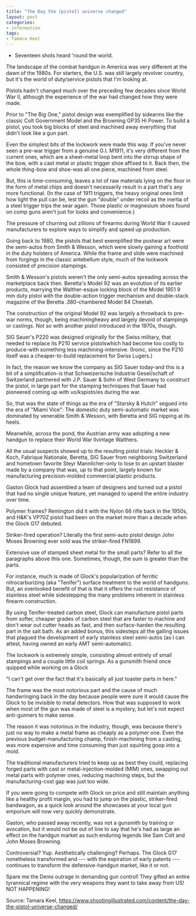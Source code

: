 ```yaml
---
title: "The Day the (pistol) universe changed"
layout: post
categories:
- information
tags:
- Tamara Keel
---
```


- Seventeen shots heard 'round the world.

The landscape of the combat handgun in America was very different at the dawn of the 1980s. For starters, the U.S. was still largely revolver country, but it's the world of duty/service pistols that I'm looking at.

Pistols hadn't changed much over the preceding few decades since World War II, although the experience of the war had changed how they were made.

Prior to "The Big One," pistol design was exemplified by sidearms like the classic Colt Government Model and the Browning GP35 Hi Power. To build a pistol, you took big blocks of steel and machined away everything that didn't look like a gun part.

Even the simplest bits of the lockwork were made this way. If you've never seen a pre-war trigger from a genuine G.I. M1911, it's very different from the current ones, which are a sheet-metal loop bent into the stirrup shape of the bow, with a cast metal or plastic trigger shoe affixed to it. Back then, the whole thing-bow and shoe-was all one piece, machined from steel.

But, this is time-consuming, leaves a lot of raw materials lying on the floor in the form of metal chips and doesn't necessarily result in a part that's any more functional. (In the case of 1911 triggers, the heavy original ones limit how light the pull can be, lest the gun "double" under recoil as the inertia of a steel trigger trips the sear again. Those plastic or magnesium shoes found on comp guns aren't just for looks and convenience.)

The pressure of churning out zillions of firearms during World War II caused manufacturers to explore ways to simplify and speed up production.

Going back to 1980, the pistols that best exemplified the postwar art were the semi-autos from Smith & Wesson, which were slowly gaining a foothold in the duty holsters of America. While the frame and slide were machined from forgings in the classic antebellum style, much of the lockwork consisted of precision stampings.

Smith & Wesson's pistols weren't the only semi-autos spreading across the marketplace back then. Beretta's Model 92 was an evolution of its earlier products, marrying the Walther-esque locking block of the Model 1951 9 mm duty pistol with the double-action trigger mechanism and double-stack magazine of the Beretta .380-chambered Model 84 Cheetah.

The construction of the original Model 92 was largely a throwback to pre-war norms, though, being machiningheavy and largely devoid of stampings or castings. Not so with another pistol introduced in the 1970s, though.

SIG Sauer's P220 was designed originally for the Swiss military, that needed to replace its P210 service pistolswhich had become too costly to produce-with something less machining-intensive. (Ironic, since the P210 itself was a cheaper-to-build replacement for Swiss Lugers.)

In fact, the reason we know the company as SIG Sauer today-and this is a bit of a simplification-is that Schweizerische lndustrie Gesel/schaft of Switzerland partnered with J.P. Sauer & Sohn of West Germany to construct the pistol, in large part for the stamping techniques that Sauer had pioneered coming up with vo/kspisto/es during the war.

So, that was the state of things as the era of "Starsky & Hutch" segued into the era of "Miami Vice": The domestic duty semi-automatic market was dominated by venerable Smith & Wesson, with Beretta and SIG nipping at its heels.

Meanwhile, across the pond, the Austrian army was adopting a new handgun to replace their World War IIvintage Walthers.

All the usual suspects showed up to the resulting pistol trials: Heckler & Koch, Fabrique Nationale, Beretta, SIG Sauer from neighboring Switzerland and hometown favorite Steyr Mannlicher-only to lose to an upstart blaster made by a company that was, up to that point, largely known for manufacturing precision-molded commercial plastic products.

Gaston Glock had assembled a team of designers and turned out a pistol that had no single unique feature, yet managed to upend the entire industry over time.

Polymer frames? Remington did it with the Nylon 66 rifle back in the 1950s, and H&K's VP70Z pistol had been on the market more than a decade when the Glock G17 debuted.

Striker-fired operation? Literally the first semi-auto pistol design John Moses Browning ever sold was the striker-fired FN1899.

Extensive use of stamped sheet metal for the small parts? Refer to all the paragraphs above this one. Sometimes, though, the sum is greater than the parts.

For instance, much is made of Glock's popularization of ferritic nitrocarburizing (aka "Tenifer") surface treatment to the world of handguns. But, an overlooked benefit of that is that it offers the rust resistance of stainless steel while sidestepping the many problems inherent in stainless firearm construction.

By using Tenifer-treated carbon steel, Glock can manufacture pistol parts from softer, cheaper grades of carbon steel that are faster to machine and don't wear out cutter heads as fast, and then surface-harden the resulting part in the salt bath. As an added bonus, this sidesteps all the galling issues that plagued the development of early stainless steel semi-autos (as I can attest, having owned an early AMT semi-automatic).

The lockwork is extremely simple, consisting almost entirely of small stampings and a couple little coil springs. As a gunsmith friend once quipped while working on a Glock

"I can't get over the fact that it's basically all just toaster parts in here."

The frame was the most notorious part and the cause of much handwringing back in the day because people were sure it would cause the Glock to be invisible to metal detectors. How that was supposed to work when most of the gun was made of steel is a mystery, but let's not expect anti-gunners to make sense.

The reason it was notorious in the industry, though, was because there's just no way to make a metal frame as cheaply as a polymer one. Even the previous budget-manufacturing champ, finish-machining from a casting, was more expensive and time consuming than just squirting goop into a mold.

The traditional manufacturers tried to keep up as best they could, replacing forged parts with cast or metal-injection-molded (MIM) ones, swapping out metal parts with polymer ones, reducing machining steps, but the manufacturing-cost gap was just too wide.

If you were going to compete with Glock on price and still maintain anything like a healthy profit margin, you had to jump on the plastic, striker-fired bandwagon, as a quick look around the showcases at your local gun emporium will now very quickly demonstrate.

Gaston, who passed away recently, was not a gunsmith by training or avocation, but it would not be out of line to say that he's had as large an effect on the handgun market as such enduring legends like Sam Colt and John Moses Browning.

Controversial? Yup. Aesthetically challenging? Perhaps. The Glock G17 nonetheless transformed and --- with the expiration of early patents --- continues to transform the defensive-handgun market, like it or not.

Spare me the Dems outrage in demanding gun control! They gifted an entire tyrannical regime with the very weapons they want to take away from US! NOT HAPPENING!

Source: Tamara Keel, https://www.shootingillustrated.com/content/the-day-the-pistol-universe-changed/
